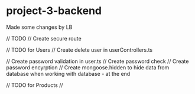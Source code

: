 # project-3-backend

Made some changes by LB

// TODO
// Create secure route

// TODO for Users
// Create delete user in userControllers.ts

// Create password validation in user.ts
// Create password check
// Create password encyrption
// Create mongoose.hidden to hide data from database when working with database - at the end

// TODO for Products
//